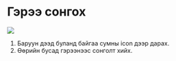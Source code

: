 # Гэрээ сонгох
![](<img/Гэрээ сонгох.gif>)

1. Баруун дээд буланд байгаа сумны icon дээр дарах.
2. Өөрийн бусад гэрээнээс сонголт хийх.